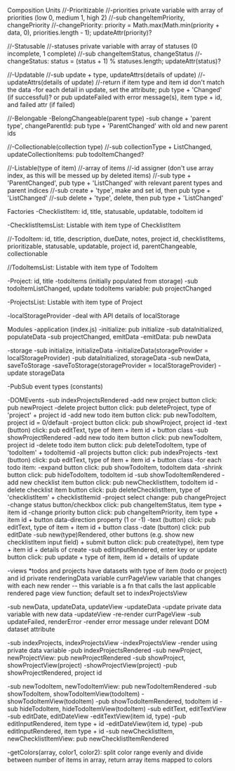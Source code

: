 Composition Units
//-Prioritizable
  //-priorities private variable with array of priorities (low 0, medium 1, high 2)
  //-sub changeItemPriority, changePriority
  //-changePriority: priority = Math.max(Math.min(priority + data, 0), priorities.length - 1); updateAttr(priority)?

//-Statusable
  //-statuses private variable with array of statuses (0 incomplete, 1 complete)
  //-sub changeItemStatus, changeStatus
  //-changeStatus: status = (status + 1) % statuses.length; updateAttr(status)?

//-Updatable
  //-sub update + type, updateAttrs(details of update)
  //-updateAttrs(details of update)
    //-return if item type and item id don't match the data
    -for each detail in update, set the attribute; pub type + 'Changed' (if successful)? or pub updateFailed with error message(s), item type + id, and failed attr (if failed)

//-Belongable
-BelongChangeable(parent type)
  -sub change + 'parent type', changeParentId: pub type + 'ParentChanged' with old and new parent ids

//-Collectionable(collection type)
  //-sub collectionType + ListChanged, updateCollectionItems: pub todoItemChanged?

//-Listable(type of item)
  //-array of items
  //-id assigner (don't use array index, as this will be messed up by deleted items)
  //-sub type + 'ParentChanged', pub type + 'ListChanged' with relevant parent types and parent indices
  //-sub create + 'type', make and set id, then pub type + 'ListChanged'
  //-sub delete + 'type', delete, then pub type + 'ListChanged'

Factories
-ChecklistItem: id, title, statusable, updatable, todoItem id

-ChecklistItemsList: Listable with item type of ChecklistItem

//-TodoItem: id, title, description, dueDate, notes, project id, checklistItems, prioritizable, statusable, updatable, project id, parentChangeable, collectionable

//TodoItemsList: Listable with item type of TodoItem

-Project: id, title
  -todoItems (initially populated from storage)
  -sub todoItemListChanged, update todoItems variable: pub projectChanged

-ProjectsList: Listable with item type of Project

-localStorageProvider
  -deal with API details of localStorage

Modules
-application (index.js)
  -initialize: pub initialize
  -sub dataInitialized, populateData
  -sub projectChanged, emitData
  -emitData: pub newData

-storage
  -sub initialize, initializeData
  -initializeData(storageProvider = localStorageProvider)
    -pub dataInitialized, storageData
  -sub newData, saveToStorage
  -saveToStorage(storageProvider = localStorageProvider)
    -update storageData

-PubSub event types (constants)

-DOMEvents
  -sub indexProjectsRendered
    -add new project button click: pub newProject
    -delete project button click: pub deleteProject, type of 'project' + project id
    -add new todo item button click: pub newTodoItem, project id = 0/default
    -project button click: pub showProject, project id
    -text (button) click: pub editText, type of item + item id + button class
  -sub showProjectRendered
    -add new todo item button click: pub newTodoItem, project id
    -delete todo item button click: pub deleteTodoItem, type of 'todoItem' + todoItemid
    -all projects button click: pub indexProjects
    -text (button) click: pub editText, type of item + item id + button class
    -for each todo item:
      -expand button click: pub showTodoItem, todoItem data
      -shrink button click: pub hideTodoItem, todoItem id
  -sub showTodoItemRendered
    -add new checklist item button click: pub newChecklistItem, todoItem id
    -delete checklist item button click: pub deleteChecklistItem, type of 'checklistItem' + checklistItemid
    -project select change: pub changeProject
    -change status button/checkbox click: pub changeItemStatus, item type + item id
    -change priority button click: pub changeItemPriority, item type + item id + button data-direction property (1 or -1)
     -text (button) click: pub editText, type of item + item id + button class
    -date (button) click: pub editDate
  -sub new(type)Rendered, other buttons (e.g. show new checklistItem input field) + submit button click: pub create(type), item type + item id + details of create
  -sub editInputRendered, enter key or update button click: pub update + type of item, item id + details of update

-views
  *todos and projects have datasets with type of item (todo or project) and id
  private renderingData variable
  currPageView variable that changes with each new render -- this variable is a fn that calls the last applicable rendered page view function; default set to indexProjectsView

  -sub newData, updateData, updateView
  -updateData
    -update private data variable with new data
  -updateView
    -re-render currPageView
  -sub updateFailed, renderError
    -render error message under relevant DOM dataset attribute

  -sub indexProjects, indexProjectsView
  -indexProjectsView
    -render using private data variable
    -pub indexProjectsRendered
  -sub newProject, newProjectView: pub newProjectRendered
  -sub showProject, showProjectView(project)
  -showProjectView(project)
    -pub showProjectRendered, project id

  -sub newTodoItem, newTodoItemView: pub newTodoItemRendered
  -sub showTodoItem, showTodoItemView(todoItem)
  -showTodoItemView(todoItem)
    -pub showTodoItemRendered, todoItem id
  -sub hideTodoItem, hideTodoItemView(todoItem)
  -sub editText, editTextView
  -sub editDate, editDateView
  -editTextView(item id, type)
    -pub editInputRendered, item type + id
  -editDateView(item id, type)
    -pub editInputRendered, item type + id
  -sub newChecklistItem, newChecklistItemView: pub newChecklistItemRendered

  -getColors(array, color1, color2): split color range evenly and divide between number of items in array, return array items mapped to colors
